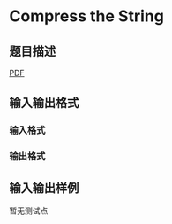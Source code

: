 # Compress the String

## 题目描述

[problemUrl]: https://uva.onlinejudge.org/index.php?option=com_onlinejudge&Itemid=8&category=447&page=show_problem&problem=4237

[PDF](https://uva.onlinejudge.org/external/14/p1491.pdf)

## 输入输出格式

### 输入格式

### 输出格式

## 输入输出样例

暂无测试点

